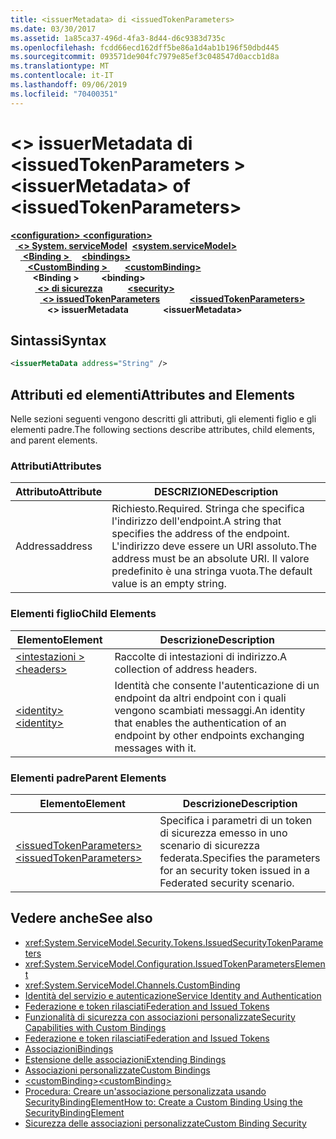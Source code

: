 ```yaml
---
title: <issuerMetadata> di <issuedTokenParameters>
ms.date: 03/30/2017
ms.assetid: 1a85ca37-496d-4fa3-8d44-d6c9383d735c
ms.openlocfilehash: fcdd66ecd162dff5be86a1d4ab1b196f50dbd445
ms.sourcegitcommit: 093571de904fc7979e85ef3c048547d0accb1d8a
ms.translationtype: MT
ms.contentlocale: it-IT
ms.lasthandoff: 09/06/2019
ms.locfileid: "70400351"
---
```

# <a name="issuermetadata-of-issuedtokenparameters"></a><span data-ttu-id="8ffb1-102">\<> issuerMetadata di \<issuedTokenParameters ></span><span class="sxs-lookup"><span data-stu-id="8ffb1-102">\<issuerMetadata> of \<issuedTokenParameters></span></span>

<span data-ttu-id="8ffb1-103">[ **\<configuration>** ](../configuration-element.md)</span><span class="sxs-lookup"><span data-stu-id="8ffb1-103">[**\<configuration>**](../configuration-element.md)</span></span>\
<span data-ttu-id="8ffb1-104">&nbsp;&nbsp;[ **\<> System. serviceModel**](system-servicemodel.md)</span><span class="sxs-lookup"><span data-stu-id="8ffb1-104">&nbsp;&nbsp;[**\<system.serviceModel>**](system-servicemodel.md)</span></span>\
<span data-ttu-id="8ffb1-105">&nbsp;&nbsp;&nbsp;&nbsp;[ **\<Binding >** ](bindings.md)</span><span class="sxs-lookup"><span data-stu-id="8ffb1-105">&nbsp;&nbsp;&nbsp;&nbsp;[**\<bindings>**](bindings.md)</span></span>\
<span data-ttu-id="8ffb1-106">&nbsp;&nbsp;&nbsp;&nbsp;&nbsp;&nbsp;[ **\<CustomBinding >** ](custombinding.md)</span><span class="sxs-lookup"><span data-stu-id="8ffb1-106">&nbsp;&nbsp;&nbsp;&nbsp;&nbsp;&nbsp;[**\<customBinding>**](custombinding.md)</span></span>\
<span data-ttu-id="8ffb1-107">&nbsp;&nbsp;&nbsp;&nbsp;&nbsp;&nbsp;&nbsp;&nbsp; **\<Binding >** </span><span class="sxs-lookup"><span data-stu-id="8ffb1-107">&nbsp;&nbsp;&nbsp;&nbsp;&nbsp;&nbsp;&nbsp;&nbsp;**\<binding>**</span></span>\
<span data-ttu-id="8ffb1-108">&nbsp;&nbsp;&nbsp;&nbsp;&nbsp;&nbsp;&nbsp;&nbsp;&nbsp;&nbsp;[ **\<> di sicurezza**](security-of-custombinding.md)</span><span class="sxs-lookup"><span data-stu-id="8ffb1-108">&nbsp;&nbsp;&nbsp;&nbsp;&nbsp;&nbsp;&nbsp;&nbsp;&nbsp;&nbsp;[**\<security>**](security-of-custombinding.md)</span></span>\
<span data-ttu-id="8ffb1-109">&nbsp;&nbsp;&nbsp;&nbsp;&nbsp;&nbsp;&nbsp;&nbsp;&nbsp;&nbsp;&nbsp;&nbsp;[ **\<> issuedTokenParameters**](issuedtokenparameters.md)</span><span class="sxs-lookup"><span data-stu-id="8ffb1-109">&nbsp;&nbsp;&nbsp;&nbsp;&nbsp;&nbsp;&nbsp;&nbsp;&nbsp;&nbsp;&nbsp;&nbsp;[**\<issuedTokenParameters>**](issuedtokenparameters.md)</span></span>\
<span data-ttu-id="8ffb1-110">&nbsp;&nbsp;&nbsp;&nbsp;&nbsp;&nbsp;&nbsp;&nbsp;&nbsp;&nbsp;&nbsp;&nbsp;&nbsp;&nbsp; **\<> issuerMetadata**</span><span class="sxs-lookup"><span data-stu-id="8ffb1-110">&nbsp;&nbsp;&nbsp;&nbsp;&nbsp;&nbsp;&nbsp;&nbsp;&nbsp;&nbsp;&nbsp;&nbsp;&nbsp;&nbsp;**\<issuerMetadata>**</span></span>  
  
## <a name="syntax"></a><span data-ttu-id="8ffb1-111">Sintassi</span><span class="sxs-lookup"><span data-stu-id="8ffb1-111">Syntax</span></span>  
  
```xml  
<issuerMetaData address="String" />
```  
  
## <a name="attributes-and-elements"></a><span data-ttu-id="8ffb1-112">Attributi ed elementi</span><span class="sxs-lookup"><span data-stu-id="8ffb1-112">Attributes and Elements</span></span>  
 <span data-ttu-id="8ffb1-113">Nelle sezioni seguenti vengono descritti gli attributi, gli elementi figlio e gli elementi padre.</span><span class="sxs-lookup"><span data-stu-id="8ffb1-113">The following sections describe attributes, child elements, and parent elements.</span></span>  
  
### <a name="attributes"></a><span data-ttu-id="8ffb1-114">Attributi</span><span class="sxs-lookup"><span data-stu-id="8ffb1-114">Attributes</span></span>  
  
|<span data-ttu-id="8ffb1-115">Attributo</span><span class="sxs-lookup"><span data-stu-id="8ffb1-115">Attribute</span></span>|<span data-ttu-id="8ffb1-116">DESCRIZIONE</span><span class="sxs-lookup"><span data-stu-id="8ffb1-116">Description</span></span>|  
|---------------|-----------------|  
|<span data-ttu-id="8ffb1-117">Address</span><span class="sxs-lookup"><span data-stu-id="8ffb1-117">address</span></span>|<span data-ttu-id="8ffb1-118">Richiesto.</span><span class="sxs-lookup"><span data-stu-id="8ffb1-118">Required.</span></span> <span data-ttu-id="8ffb1-119">Stringa che specifica l'indirizzo dell'endpoint.</span><span class="sxs-lookup"><span data-stu-id="8ffb1-119">A string that specifies the address of the endpoint.</span></span> <span data-ttu-id="8ffb1-120">L'indirizzo deve essere un URI assoluto.</span><span class="sxs-lookup"><span data-stu-id="8ffb1-120">The address must be an absolute URI.</span></span> <span data-ttu-id="8ffb1-121">Il valore predefinito è una stringa vuota.</span><span class="sxs-lookup"><span data-stu-id="8ffb1-121">The default value is an empty string.</span></span>|  
  
### <a name="child-elements"></a><span data-ttu-id="8ffb1-122">Elementi figlio</span><span class="sxs-lookup"><span data-stu-id="8ffb1-122">Child Elements</span></span>  
  
|<span data-ttu-id="8ffb1-123">Elemento</span><span class="sxs-lookup"><span data-stu-id="8ffb1-123">Element</span></span>|<span data-ttu-id="8ffb1-124">Descrizione</span><span class="sxs-lookup"><span data-stu-id="8ffb1-124">Description</span></span>|  
|-------------|-----------------|  
|[<span data-ttu-id="8ffb1-125">\<intestazioni ></span><span class="sxs-lookup"><span data-stu-id="8ffb1-125">\<headers></span></span>](headers-element.md)|<span data-ttu-id="8ffb1-126">Raccolte di intestazioni di indirizzo.</span><span class="sxs-lookup"><span data-stu-id="8ffb1-126">A collection of address headers.</span></span>|  
|[<span data-ttu-id="8ffb1-127">\<identity></span><span class="sxs-lookup"><span data-stu-id="8ffb1-127">\<identity></span></span>](identity.md)|<span data-ttu-id="8ffb1-128">Identità che consente l'autenticazione di un endpoint da altri endpoint con i quali vengono scambiati messaggi.</span><span class="sxs-lookup"><span data-stu-id="8ffb1-128">An identity that enables the authentication of an endpoint by other endpoints exchanging messages with it.</span></span>|  
  
### <a name="parent-elements"></a><span data-ttu-id="8ffb1-129">Elementi padre</span><span class="sxs-lookup"><span data-stu-id="8ffb1-129">Parent Elements</span></span>  
  
|<span data-ttu-id="8ffb1-130">Elemento</span><span class="sxs-lookup"><span data-stu-id="8ffb1-130">Element</span></span>|<span data-ttu-id="8ffb1-131">Descrizione</span><span class="sxs-lookup"><span data-stu-id="8ffb1-131">Description</span></span>|  
|-------------|-----------------|  
|[<span data-ttu-id="8ffb1-132">\<issuedTokenParameters></span><span class="sxs-lookup"><span data-stu-id="8ffb1-132">\<issuedTokenParameters></span></span>](issuedtokenparameters.md)|<span data-ttu-id="8ffb1-133">Specifica i parametri di un token di sicurezza emesso in uno scenario di sicurezza federata.</span><span class="sxs-lookup"><span data-stu-id="8ffb1-133">Specifies the parameters for an security token issued in a Federated security scenario.</span></span>|  
  
## <a name="see-also"></a><span data-ttu-id="8ffb1-134">Vedere anche</span><span class="sxs-lookup"><span data-stu-id="8ffb1-134">See also</span></span>

- <xref:System.ServiceModel.Security.Tokens.IssuedSecurityTokenParameters>
- <xref:System.ServiceModel.Configuration.IssuedTokenParametersElement>
- <xref:System.ServiceModel.Channels.CustomBinding>
- [<span data-ttu-id="8ffb1-135">Identità del servizio e autenticazione</span><span class="sxs-lookup"><span data-stu-id="8ffb1-135">Service Identity and Authentication</span></span>](../../../wcf/feature-details/service-identity-and-authentication.md)
- [<span data-ttu-id="8ffb1-136">Federazione e token rilasciati</span><span class="sxs-lookup"><span data-stu-id="8ffb1-136">Federation and Issued Tokens</span></span>](../../../wcf/feature-details/federation-and-issued-tokens.md)
- [<span data-ttu-id="8ffb1-137">Funzionalità di sicurezza con associazioni personalizzate</span><span class="sxs-lookup"><span data-stu-id="8ffb1-137">Security Capabilities with Custom Bindings</span></span>](../../../wcf/feature-details/security-capabilities-with-custom-bindings.md)
- [<span data-ttu-id="8ffb1-138">Federazione e token rilasciati</span><span class="sxs-lookup"><span data-stu-id="8ffb1-138">Federation and Issued Tokens</span></span>](../../../wcf/feature-details/federation-and-issued-tokens.md)
- [<span data-ttu-id="8ffb1-139">Associazioni</span><span class="sxs-lookup"><span data-stu-id="8ffb1-139">Bindings</span></span>](../../../wcf/bindings.md)
- [<span data-ttu-id="8ffb1-140">Estensione delle associazioni</span><span class="sxs-lookup"><span data-stu-id="8ffb1-140">Extending Bindings</span></span>](../../../wcf/extending/extending-bindings.md)
- [<span data-ttu-id="8ffb1-141">Associazioni personalizzate</span><span class="sxs-lookup"><span data-stu-id="8ffb1-141">Custom Bindings</span></span>](../../../wcf/extending/custom-bindings.md)
- [<span data-ttu-id="8ffb1-142">\<customBinding></span><span class="sxs-lookup"><span data-stu-id="8ffb1-142">\<customBinding></span></span>](custombinding.md)
- [<span data-ttu-id="8ffb1-143">Procedura: Creare un'associazione personalizzata usando SecurityBindingElement</span><span class="sxs-lookup"><span data-stu-id="8ffb1-143">How to: Create a Custom Binding Using the SecurityBindingElement</span></span>](../../../wcf/feature-details/how-to-create-a-custom-binding-using-the-securitybindingelement.md)
- [<span data-ttu-id="8ffb1-144">Sicurezza delle associazioni personalizzate</span><span class="sxs-lookup"><span data-stu-id="8ffb1-144">Custom Binding Security</span></span>](../../../wcf/samples/custom-binding-security.md)
